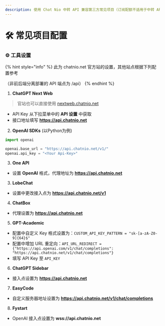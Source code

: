 ```yaml
---
description: 使用 Chat Nio 中转 API 兼容第三方常见项目（订阅配额不适用于中转 API）
---
```


# 🛠 常见项目配置

### :gear: 工具设置

{% hint style="info" %}
此为 chatnio.net 官方站的设置，其他站点根据下列配置参考

（非前后端分离部署的 API 端点为 /api）
{% endhint %}

1. **ChatGPT Next Web**

> 官站也可以直接使用 [nextweb.chatnio.net](https://nextweb.chatnio.net)

* API Key 从下拉菜单中的 **API 设置** 中获取
* 接口地址填写 **https://api.chatnio.net**



2. **OpenAI SDKs** (以Python为例)

```python
import openai

openai.base_url = "https://api.chatnio.net/v1/"
openai.api_key = "<Your Api-Key>"
```

3. **One API**

* 设置 **OpenAI** 格式，代理地址为 **https://api.chatnio.net**

3. **LobeChat**

* 设置中更改接入点为 **https://api.chatnio.net/v1**

4. **ChatBox**

* 代理设置为 **https://api.chatnio.net**

5. **GPT-Academic**

* 配置中自定义 Key 格式设置为：`CUSTOM_API_KEY_PATTERN = "sk-[a-zA-Z0-9]{64}$"`
* 配置中增加 URL 重定向：`API_URL_REDIRECT = {"https://api.openai.com/v1/chat/completions": "https://api.chatnio.net/v1/chat/completions"}`
* 填写 API Key 至 `API_KEY`

6. **ChatGPT Sidebar**

* 接入点设置为 **https://api.chatnio.net**

7. **EasyCode**

* 自定义服务器地址设置为 **https://api.chatnio.net/v1/chat/completions**

8. **Fystart**

* OpenAI 接入点设置为 **wss://api.chatnio.net**
